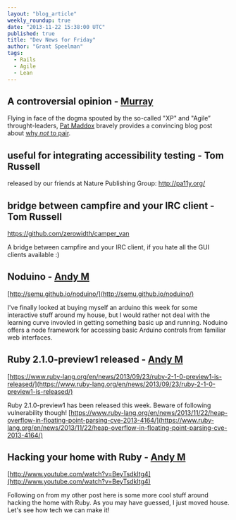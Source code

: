 ```yaml
---
layout: "blog_article"
weekly_roundup: true
date: "2013-11-22 15:38:00 UTC"
published: true
title: "Dev News for Friday"
author: "Grant Speelman"
tags:
  - Rails
  - Agile
  - Lean
---
```


## A controversial opinion - [Murray](http://www.unboxedconsulting.com/people/murray-steele)

Flying in face of the dogma spouted by the so-called "XP" and "Agile” throught-leaders, [Pat Maddox](http://patmaddox.com/) bravely provides a convincing blog post about [why *not* to pair](http://patmaddox.com/2013/11/21/why-not-to-pair/).

## useful for integrating accessibility testing - Tom Russell

released by our friends at Nature Publishing Group: http://pa11y.org/

## bridge between campfire and your IRC client - Tom Russell

https://github.com/zerowidth/camper_van

A bridge between campfire and your IRC client, if you hate all the GUI clients available :)

## Noduino - [Andy M](http://unboxedconsulting.com/people/andrew-mitchell)

[http://semu.github.io/noduino/](http://semu.github.io/noduino/)

I've finally looked at buying myself an arduino this week for some interactive stuff around my house, but I would rather not deal with the learning curve invovled in getting something basic up and running. Noduino offers a node framework for accessing basic Arduino controls from familiar web interfaces.

## Ruby 2.1.0-preview1 released - [Andy M](http://unboxedconsulting.com/people/andrew-mitchell)

[https://www.ruby-lang.org/en/news/2013/09/23/ruby-2-1-0-preview1-is-released/](https://www.ruby-lang.org/en/news/2013/09/23/ruby-2-1-0-preview1-is-released/)

Ruby 2.1.0-preview1 has been released this week. Beware of following vulnerability though! [https://www.ruby-lang.org/en/news/2013/11/22/heap-overflow-in-floating-point-parsing-cve-2013-4164/](https://www.ruby-lang.org/en/news/2013/11/22/heap-overflow-in-floating-point-parsing-cve-2013-4164/)

## Hacking your home with Ruby - [Andy M](http://unboxedconsulting.com/people/andrew-mitchell)

[http://www.youtube.com/watch?v=BeyTsdkItg4](http://www.youtube.com/watch?v=BeyTsdkItg4)

Following on from my other post here is some more cool stuff around hacking the home with Ruby. As you may have guessed, I just moved house. Let's see how tech we can make it!

